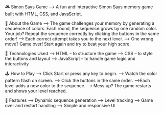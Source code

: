 🎮 Simon Says Game
--> A fun and interactive Simon Says memory game built with HTML, CSS, and JavaScript.

🧠 About the Game
--> The game challenges your memory by generating a sequence of colors. Each round, the sequence grows by one random color. Your job? Repeat the sequence correctly by 
    clicking the buttons in the same order!
--> Each correct attempt takes you to the next level.
--> One wrong move? Game over! Start again and try to beat your high score.

🚀 Technologies Used
--> HTML – to structure the game
--> CSS – to style the buttons and layout
--> JavaScript – to handle game logic and interactivity

🕹️ How to Play
--> Click Start or press any key to begin.
--> Watch the color pattern flash on screen.
--> Click the buttons in the same order.
-->Each level adds a new color to the sequence.
--> Mess up? The game restarts and shows your level reached.

🧩 Features
--> Dynamic sequence generation
--> Level tracking
--> Game over and restart handling
--> Simple and responsive UI

